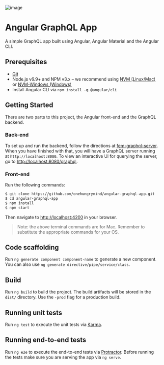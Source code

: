 ![image](https://user-images.githubusercontent.com/1544557/31397395-c58d52d8-ad9a-11e7-9828-3e4b3c252345.png)

# Angular GraphQL App

A simple GraphQL app built using Angular, Angular Material and the Angular CLI.

## Prerequisites
- [Git](https://git-scm.com/book/en/v2/Getting-Started-Installing-Git)
- Node.js v6.9+ and NPM v3.x – we recommend using [NVM (Linux/Mac)](https://github.com/creationix/nvm) or [NVM-Windows (Windows)](https://github.com/coreybutler/nvm-windows)
- Install Angular CLI via `npm install -g @angular/cli`

## Getting Started
There are two parts to this project, the Angular front-end and the GraphQL backend.

### Back-end
To set up and run the backend, follow the directions at [fem-graphql-server](https://github.com/chenkie/fem-graphql-server). When you have finished with that, you will have a GraphQL server running at `http://localhost:8080`. To view an interactive UI for querying the server, go to [http://localhost:8080/graphql](http://localhost:8080/graphql).

### Front-end
Run the following commands:

```bash
$ git clone https://github.com/onehungrymind/angular-graphql-app.git
$ cd angular-graphql-app
$ npm install
$ npm start
```

Then navigate to [http://localhost:4200](http://localhost:4200) in your browser.

> Note: the above terminal commands are for Mac. Remember to substitute the appropriate commands for your OS.

## Code scaffolding

Run `ng generate component component-name` to generate a new component. You can also use `ng generate directive/pipe/service/class`.

## Build

Run `ng build` to build the project. The build artifacts will be stored in the `dist/` directory. Use the `-prod` flag for a production build.

## Running unit tests

Run `ng test` to execute the unit tests via [Karma](https://karma-runner.github.io).

## Running end-to-end tests

Run `ng e2e` to execute the end-to-end tests via [Protractor](http://www.protractortest.org/). 
Before running the tests make sure you are serving the app via `ng serve`.

